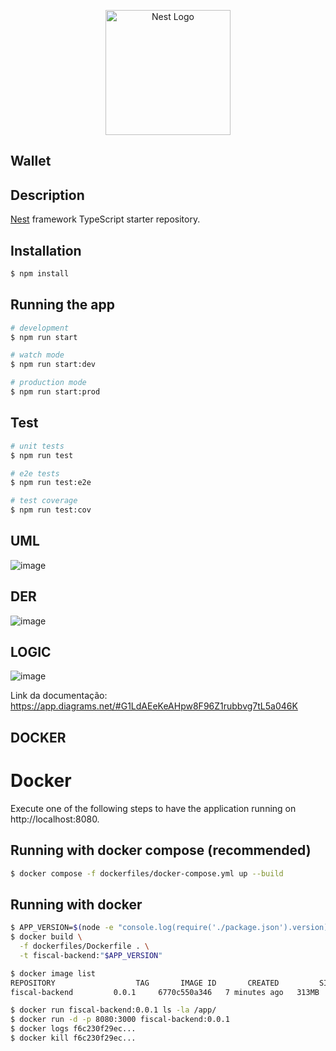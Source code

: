 <p align="center">
  <a href="http://nestjs.com/" target="blank"><img src="https://nestjs.com/img/logo-small.svg" width="200" alt="Nest Logo" /></a>
</p>

## Wallet
## Description

[Nest](https://github.com/nestjs/nest) framework TypeScript starter repository.

## Installation

```bash
$ npm install
```

## Running the app

```bash
# development
$ npm run start

# watch mode
$ npm run start:dev

# production mode
$ npm run start:prod
```

## Test

```bash
# unit tests
$ npm run test

# e2e tests
$ npm run test:e2e

# test coverage
$ npm run test:cov
```
## UML
![image](https://user-images.githubusercontent.com/30913247/230661192-3f1a0a49-2c25-4cfc-a0a2-534ae440fd33.png)

## DER
![image](https://user-images.githubusercontent.com/30913247/230661474-096fd76a-7b12-426f-ba32-79f9fe6106a6.png)

## LOGIC
![image](https://user-images.githubusercontent.com/30913247/229671390-6ee5295a-adba-4fd2-94e9-10d74f88ed2b.png)

Link da documentação: https://app.diagrams.net/#G1LdAEeKeAHpw8F96Z1rubbvg7tL5a046K

## DOCKER 
# Docker

Execute one of the following steps to have the application running on http://localhost:8080.

## Running with docker compose (recommended)

```sh
$ docker compose -f dockerfiles/docker-compose.yml up --build
```

## Running with docker

```sh
$ APP_VERSION=$(node -e "console.log(require('./package.json').version);")
$ docker build \
  -f dockerfiles/Dockerfile . \
  -t fiscal-backend:"$APP_VERSION"
```

```sh
$ docker image list
REPOSITORY                  TAG       IMAGE ID       CREATED         SIZE
fiscal-backend         0.0.1     6770c550a346   7 minutes ago   313MB
```

```sh
$ docker run fiscal-backend:0.0.1 ls -la /app/
$ docker run -d -p 8080:3000 fiscal-backend:0.0.1
$ docker logs f6c230f29ec...
$ docker kill f6c230f29ec...
```
